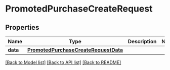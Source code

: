 # PromotedPurchaseCreateRequest

## Properties
Name | Type | Description | Notes
------------ | ------------- | ------------- | -------------
**data** | [**PromotedPurchaseCreateRequestData**](PromotedPurchaseCreateRequestData.md) |  | 

[[Back to Model list]](../README.md#documentation-for-models) [[Back to API list]](../README.md#documentation-for-api-endpoints) [[Back to README]](../README.md)



